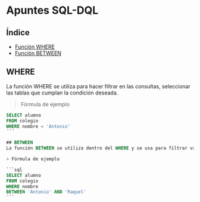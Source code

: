 # Apuntes SQL-DQL

## Índice
- [Función WHERE](#WHERE)
 - [Función BETWEEN](#BETWEEN)

## WHERE
La función WHERE se utiliza para hacer filtrar en las consultas, seleccionar las tablas que cumplan la condición deseada.

 > Fórmula de ejemplo
 
 ```sql
 SELECT alumno 
 FROM colegio
 WHERE nombre = 'Antonio'
 ´´´

## BETWEEN
La función BETWEEN se utiliza dentro del WHERE y se usa para filtrar valores dentro de un rango de datos.

 > Fórmula de ejemplo
 
 ```sql
 SELECT alumno 
 FROM colegio
 WHERE nombre 
 BETWEEN 'Antonio' AND 'Raquel'
 ´´´
